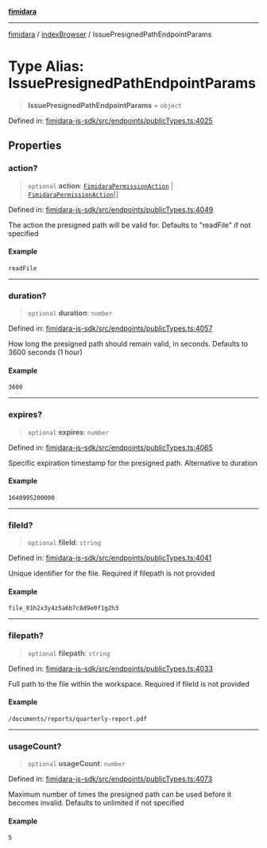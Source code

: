 [**fimidara**](../../README.md)

***

[fimidara](../../modules.md) / [indexBrowser](../README.md) / IssuePresignedPathEndpointParams

# Type Alias: IssuePresignedPathEndpointParams

> **IssuePresignedPathEndpointParams** = `object`

Defined in: [fimidara-js-sdk/src/endpoints/publicTypes.ts:4025](https://github.com/softkave/fimidara/blob/feac071900ab8644442d355e5cb5db9df2f34600/fimidara-js-sdk/src/endpoints/publicTypes.ts#L4025)

## Properties

### action?

> `optional` **action**: [`FimidaraPermissionAction`](FimidaraPermissionAction.md) \| [`FimidaraPermissionAction`](FimidaraPermissionAction.md)[]

Defined in: [fimidara-js-sdk/src/endpoints/publicTypes.ts:4049](https://github.com/softkave/fimidara/blob/feac071900ab8644442d355e5cb5db9df2f34600/fimidara-js-sdk/src/endpoints/publicTypes.ts#L4049)

The action the presigned path will be valid for. Defaults to "readFile" if not specified

#### Example

```
readFile
```

***

### duration?

> `optional` **duration**: `number`

Defined in: [fimidara-js-sdk/src/endpoints/publicTypes.ts:4057](https://github.com/softkave/fimidara/blob/feac071900ab8644442d355e5cb5db9df2f34600/fimidara-js-sdk/src/endpoints/publicTypes.ts#L4057)

How long the presigned path should remain valid, in seconds. Defaults to 3600 seconds (1 hour)

#### Example

```
3600
```

***

### expires?

> `optional` **expires**: `number`

Defined in: [fimidara-js-sdk/src/endpoints/publicTypes.ts:4065](https://github.com/softkave/fimidara/blob/feac071900ab8644442d355e5cb5db9df2f34600/fimidara-js-sdk/src/endpoints/publicTypes.ts#L4065)

Specific expiration timestamp for the presigned path. Alternative to duration

#### Example

```
1640995200000
```

***

### fileId?

> `optional` **fileId**: `string`

Defined in: [fimidara-js-sdk/src/endpoints/publicTypes.ts:4041](https://github.com/softkave/fimidara/blob/feac071900ab8644442d355e5cb5db9df2f34600/fimidara-js-sdk/src/endpoints/publicTypes.ts#L4041)

Unique identifier for the file. Required if filepath is not provided

#### Example

```
file_01h2x3y4z5a6b7c8d9e0f1g2h3
```

***

### filepath?

> `optional` **filepath**: `string`

Defined in: [fimidara-js-sdk/src/endpoints/publicTypes.ts:4033](https://github.com/softkave/fimidara/blob/feac071900ab8644442d355e5cb5db9df2f34600/fimidara-js-sdk/src/endpoints/publicTypes.ts#L4033)

Full path to the file within the workspace. Required if fileId is not provided

#### Example

```
/documents/reports/quarterly-report.pdf
```

***

### usageCount?

> `optional` **usageCount**: `number`

Defined in: [fimidara-js-sdk/src/endpoints/publicTypes.ts:4073](https://github.com/softkave/fimidara/blob/feac071900ab8644442d355e5cb5db9df2f34600/fimidara-js-sdk/src/endpoints/publicTypes.ts#L4073)

Maximum number of times the presigned path can be used before it becomes invalid. Defaults to unlimited if not specified

#### Example

```
5
```
